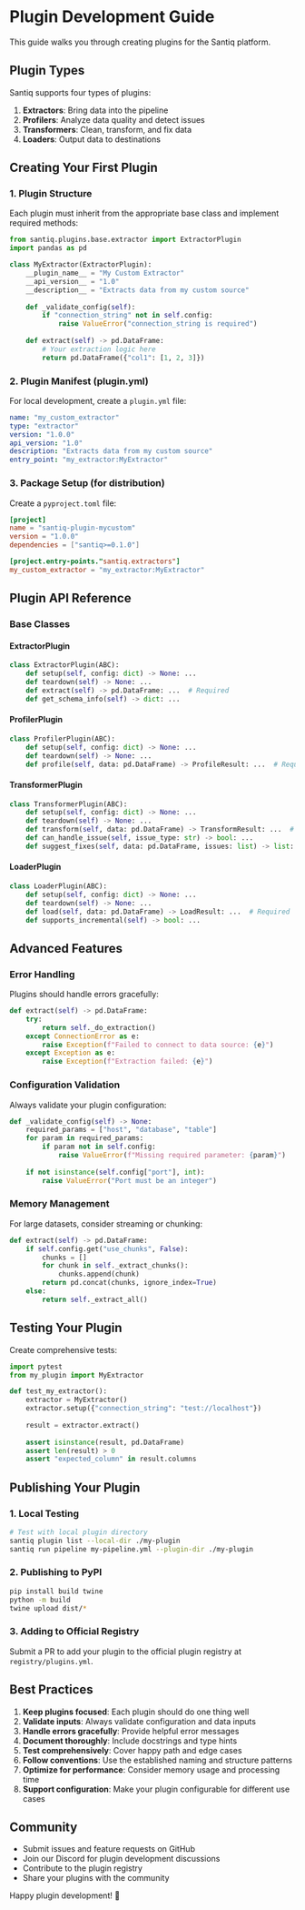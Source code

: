 # Plugin Development Guide

This guide walks you through creating plugins for the Santiq platform.

## Plugin Types

Santiq supports four types of plugins:

1. **Extractors**: Bring data into the pipeline
2. **Profilers**: Analyze data quality and detect issues
3. **Transformers**: Clean, transform, and fix data
4. **Loaders**: Output data to destinations

## Creating Your First Plugin

### 1. Plugin Structure

Each plugin must inherit from the appropriate base class and implement required methods:

```python
from santiq.plugins.base.extractor import ExtractorPlugin
import pandas as pd

class MyExtractor(ExtractorPlugin):
    __plugin_name__ = "My Custom Extractor"
    __api_version__ = "1.0"
    __description__ = "Extracts data from my custom source"
    
    def _validate_config(self):
        if "connection_string" not in self.config:
            raise ValueError("connection_string is required")
    
    def extract(self) -> pd.DataFrame:
        # Your extraction logic here
        return pd.DataFrame({"col1": [1, 2, 3]})
```

### 2. Plugin Manifest (plugin.yml)

For local development, create a `plugin.yml` file:

```yaml
name: "my_custom_extractor"
type: "extractor"
version: "1.0.0"
api_version: "1.0"
description: "Extracts data from my custom source"
entry_point: "my_extractor:MyExtractor"
```

### 3. Package Setup (for distribution)

Create a `pyproject.toml` file:

```toml
[project]
name = "santiq-plugin-mycustom"
version = "1.0.0"
dependencies = ["santiq>=0.1.0"]

[project.entry-points."santiq.extractors"]
my_custom_extractor = "my_extractor:MyExtractor"
```

## Plugin API Reference

### Base Classes

#### ExtractorPlugin

```python
class ExtractorPlugin(ABC):
    def setup(self, config: dict) -> None: ...
    def teardown(self) -> None: ...
    def extract(self) -> pd.DataFrame: ...  # Required
    def get_schema_info(self) -> dict: ...
```

#### ProfilerPlugin

```python
class ProfilerPlugin(ABC):
    def setup(self, config: dict) -> None: ...
    def teardown(self) -> None: ...
    def profile(self, data: pd.DataFrame) -> ProfileResult: ...  # Required
```

#### TransformerPlugin

```python
class TransformerPlugin(ABC):
    def setup(self, config: dict) -> None: ...
    def teardown(self) -> None: ...
    def transform(self, data: pd.DataFrame) -> TransformResult: ...  # Required
    def can_handle_issue(self, issue_type: str) -> bool: ...
    def suggest_fixes(self, data: pd.DataFrame, issues: list) -> list: ...
```

#### LoaderPlugin

```python
class LoaderPlugin(ABC):
    def setup(self, config: dict) -> None: ...
    def teardown(self) -> None: ...
    def load(self, data: pd.DataFrame) -> LoadResult: ...  # Required
    def supports_incremental(self) -> bool: ...
```

## Advanced Features

### Error Handling

Plugins should handle errors gracefully:

```python
def extract(self) -> pd.DataFrame:
    try:
        return self._do_extraction()
    except ConnectionError as e:
        raise Exception(f"Failed to connect to data source: {e}")
    except Exception as e:
        raise Exception(f"Extraction failed: {e}")
```

### Configuration Validation

Always validate your plugin configuration:

```python
def _validate_config(self) -> None:
    required_params = ["host", "database", "table"]
    for param in required_params:
        if param not in self.config:
            raise ValueError(f"Missing required parameter: {param}")
    
    if not isinstance(self.config["port"], int):
        raise ValueError("Port must be an integer")
```

### Memory Management

For large datasets, consider streaming or chunking:

```python
def extract(self) -> pd.DataFrame:
    if self.config.get("use_chunks", False):
        chunks = []
        for chunk in self._extract_chunks():
            chunks.append(chunk)
        return pd.concat(chunks, ignore_index=True)
    else:
        return self._extract_all()
```

## Testing Your Plugin

Create comprehensive tests:

```python
import pytest
from my_plugin import MyExtractor

def test_my_extractor():
    extractor = MyExtractor()
    extractor.setup({"connection_string": "test://localhost"})
    
    result = extractor.extract()
    
    assert isinstance(result, pd.DataFrame)
    assert len(result) > 0
    assert "expected_column" in result.columns
```

## Publishing Your Plugin

### 1. Local Testing

```bash
# Test with local plugin directory
santiq plugin list --local-dir ./my-plugin
santiq run pipeline my-pipeline.yml --plugin-dir ./my-plugin
```

### 2. Publishing to PyPI

```bash
pip install build twine
python -m build
twine upload dist/*
```

### 3. Adding to Official Registry

Submit a PR to add your plugin to the official plugin registry at `registry/plugins.yml`.

## Best Practices

1. **Keep plugins focused**: Each plugin should do one thing well
2. **Validate inputs**: Always validate configuration and data inputs
3. **Handle errors gracefully**: Provide helpful error messages
4. **Document thoroughly**: Include docstrings and type hints
5. **Test comprehensively**: Cover happy path and edge cases
6. **Follow conventions**: Use the established naming and structure patterns
7. **Optimize for performance**: Consider memory usage and processing time
8. **Support configuration**: Make your plugin configurable for different use cases

## Community

- Submit issues and feature requests on GitHub
- Join our Discord for plugin development discussions
- Contribute to the plugin registry
- Share your plugins with the community

Happy plugin development! 🚀
